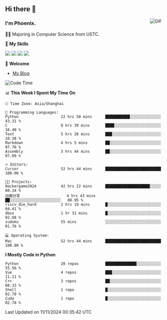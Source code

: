 ## Hi there 👋
<img align="right" alt="GIF" src="https://raw.githubusercontent.com/JoeyBling/JoeyBling/master/pic/pusheencode.gif" />

### I'm Phoenix.

👨‍🎓 Majoring in Computer Science from USTC.

🌟 **My Skills**

![](https://img.shields.io/badge/-Python-3e74a2?style=flat-square&logo=Python&logoColor=fff)
![](https://img.shields.io/badge/-C++-9f62a5?style=flat&logo=cplusplus&logoColor=white)
![](https://img.shields.io/badge/-Linux-185886?style=flat-square&logo=Linux&logoColor=fff)
![](https://img.shields.io/badge/-Rust-ff4136?style=flat-square&logo=Rust&logoColor=fff)

💬 **Welcome**

- [My Blog](https://ysy-phoenix.github.io/)

<!--START_SECTION:waka-->
![Code Time](http://img.shields.io/badge/Code%20Time-961%20hrs%2011%20mins-blue)

📊 **This Week I Spent My Time On** 

```text
🕑︎ Time Zone: Asia/Shanghai

💬 Programming Languages: 
Python                   22 hrs 50 mins      ███████████░░░░░░░░░░░░░░   43.31 % 
C                        8 hrs 39 mins       ████░░░░░░░░░░░░░░░░░░░░░   16.40 % 
Text                     5 hrs 28 mins       ███░░░░░░░░░░░░░░░░░░░░░░   10.38 % 
Markdown                 4 hrs 5 mins        ██░░░░░░░░░░░░░░░░░░░░░░░   07.76 % 
Assembly                 3 hrs 44 mins       ██░░░░░░░░░░░░░░░░░░░░░░░   07.09 % 

🔥 Editors: 
Cursor                   52 hrs 44 mins      █████████████████████████   100.00 % 

🐱‍💻 Projects: 
Hackergame2024           42 hrs 22 mins      ████████████████████░░░░░   80.34 % 
动画分享                     4 hrs 43 mins       ██░░░░░░░░░░░░░░░░░░░░░░░   08.95 % 
riscv_die_hard           2 hrs 19 mins       █░░░░░░░░░░░░░░░░░░░░░░░░   04.41 % 
dbus                     1 hr 31 mins        █░░░░░░░░░░░░░░░░░░░░░░░░   02.88 % 
sudoku                   55 mins             ░░░░░░░░░░░░░░░░░░░░░░░░░   01.76 % 

💻 Operating System: 
Mac                      52 hrs 44 mins      █████████████████████████   100.00 % 
```

**I Mostly Code in Python** 

```text
Python                   20 repos            ██████████████░░░░░░░░░░░   55.56 % 
Vue                      4 repos             ███░░░░░░░░░░░░░░░░░░░░░░   11.11 % 
C++                      3 repos             ██░░░░░░░░░░░░░░░░░░░░░░░   08.33 % 
Shell                    1 repo              █░░░░░░░░░░░░░░░░░░░░░░░░   02.78 % 
Cuda                     1 repo              █░░░░░░░░░░░░░░░░░░░░░░░░   02.78 % 
```




 Last Updated on 11/11/2024 00:35:42 UTC
<!--END_SECTION:waka-->

<!--
**ysy-phoenix/ysy-phoenix** is a ✨ _special_ ✨ repository because its `README.md` (this file) appears on your GitHub profile.

Here are some ideas to get you started:

- 🔭 I’m currently working on ...
- 🌱 I’m currently learning ...
- 👯 I’m looking to collaborate on ...
- 🤔 I’m looking for help with ...
- 💬 Ask me about ...
- 📫 How to reach me: ...
- 😄 Pronouns: ...
- ⚡ Fun fact: ...
-->
